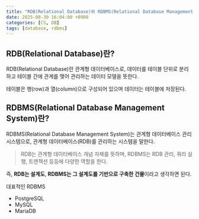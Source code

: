 ```yaml
---
title: "RDB(Relational Database)와 RDBMS(Relational Database Management System)에 대해 알아보자."
date: 2025-08-30 16:04:00 +0900
categories: [CS, DB]
tags: [database, rdbms]
---
```


## **RDB(Relational Database)란?**
RDB(Relational Database)란 관계형 데이터베이스로, 데이터를 테이블 단위로 분리하고 테이블 간에 관계를 맺어 관리하는 데이터 모델을 뜻한다.

테이블은 행(row)과 열(column)으로 구성되어 있으며 데이터는 테이블에 저장된다.

## **RDBMS(Relational Database Management System)란?**
RDBMS(Relational Database Management System)는 관계형 데이터베이스 관리 시스템으로, 관계형 데이터베이스(RDB)를 관리하는 시스템을 말한다.

> RDB는 관계형 데이터베이스 개념 자체를 뜻하며, RDBMS는 RDB 관리, 쿼리 실행, 트랜잭션 등등에 다양한 역할을 한다.

즉, **RDB는 설계도**, **RDBMS는 그 설계도를 기반으로 구축한 건물**이라고 생각하면 된다.

대표적인 RDBMS
- PostgreSQL
- MySQL
- MariaDB

